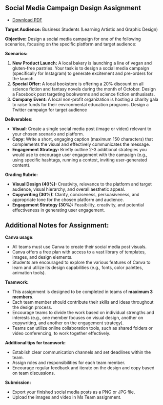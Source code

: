 ## Social Media Campaign Design Assignment

- [Download PDF](assign1.pdf)

**Target Audience:** Business Students (Learning Artistic and Graphic Design)

**Objective:** Design a social media campaign for one of the following scenarios, focusing on the specific platform and target audience:

**Scenarios:**

1. **New Product Launch:** A local bakery is launching a line of vegan and gluten-free pastries. Your task is to design a social media campaign (specifically for Instagram) to generate excitement and pre-orders for the launch. 
2. **Special Offer:** A local bookstore is offering a 20% discount on all science fiction and fantasy novels during the month of October. Design a Facebook post targeting bookworms and science fiction enthusiasts.
3. **Company Event:** A local non-profit organization is hosting a charity gala to raise funds for their environmental education programs. Design a Twitter campaign for target audience

**Deliverables:**

* **Visual:** Create a single social media post (image or video) relevant to your chosen scenario and platform. 
* **Copy:** Write a short, engaging caption (maximum 150 characters) that complements the visual and effectively communicates the message.
* **Engagement Strategy:** Briefly outline 2-3 additional strategies you would use to encourage user engagement with the campaign (e.g., using specific hashtags, running a contest, inviting user-generated content).

**Grading Rubric:**

* **Visual Design (40%):** Creativity, relevance to the platform and target audience, visual hierarchy, and overall aesthetic appeal.
* **Copywriting (30%):** Clarity, conciseness, persuasiveness, and appropriate tone for the chosen platform and audience.
* **Engagement Strategy (30%):** Feasibility, creativity, and potential effectiveness in generating user engagement.

## Additional Notes for Assignment:

**Canva usage:**

* All teams must use Canva to create their social media post visuals. 
* Canva offers a free plan with access to a vast library of templates, images, and design elements. 
* Students are encouraged to explore the various features of Canva to learn and utilize its design capabilities (e.g., fonts, color palettes, animation tools).

**Teamwork:**

* This assignment is designed to be completed in teams of **maximum 3 members**.
* Each team member should contribute their skills and ideas throughout the design process. 
* Encourage teams to divide the work based on individual strengths and interests (e.g., one member focuses on visual design, another on copywriting, and another on the engagement strategy).
* Teams can utilize online collaboration tools, such as shared folders or video conferencing, to work together effectively.

**Additional tips for teamwork:**

* Establish clear communication channels and set deadlines within the team.
* Assign roles and responsibilities for each team member.
* Encourage regular feedback and iterate on the design and copy based on team discussions.

**Submission:**

- Export your finished social media posts as a PNG or JPG file.
- Upload the images and video in Ms Team assignment.